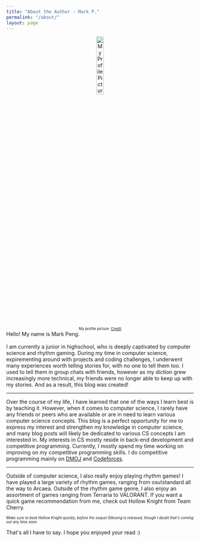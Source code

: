 ```yaml
---
title: "About the Author - Mark P."
permalink: "/about/"
layout: page
---
```


<center><img src="//pfp.png" alt="My Profile Picture" width="20%" height = "20%"><br /><sub><sup> My profile picture. <a href="https://twitter.com/aruco_coo/status/1436986044960763911">Credit</a></sup></sub></center>
Hello! My name is Mark Peng. <br /><br />
I am currently a junior in highschool, who is deeply captivated by computer science and rhythm gaming. During my time in computer science, expirementing around with projects and coding challenges, I underwent many experiences worth telling stories for, with no one to tell them too. I used to tell them in group chats with friends, however as my diction grew increasingly more technical, my friends were no longer able to keep up with my stories. And as a result, this blog was created!

----
Over the course of my life, I have learned that one of the ways I learn best is by teaching it. However, when it comes to computer science, I rarely have any friends or peers who are available or are in need to learn various computer science concepts. This blog is a perfect opportunity for me to express my interest and strengthen my knowledge in computer science, and many blog posts will likely be dedicated to various CS concepts I am interested in. My interests in CS mostly reside in back-end development and competitive programming. Currently, I mostly spend my time working on improving on my competitive programming skills. I do competitive programming mainly on [DMOJ][dmoj] and [Codeforces][codeforces].

----
Outside of computer science, I also really enjoy playing rhythm games! I have played a large variety of rhythm games, ranging from osu!standard all the way to Arcaea. Outside of the rhythm game genre, I also enjoy an assortment of games ranging from Terraria to VALORANT. If you want a quick game recommendation from me, check out Hollow Knight from Team Cherry. 

<sub><sup>*Make sure to beat Hollow Knight quickly, before the sequel Silksong is released, though I doubt that's coming out any time soon.*</sup></sub>

That's all I have to say. I hope you enjoyed your read :)


[dmoj]: https://dmoj.ca/user/markp1
[codeforces]: https://codeforces.com/profile/markp1